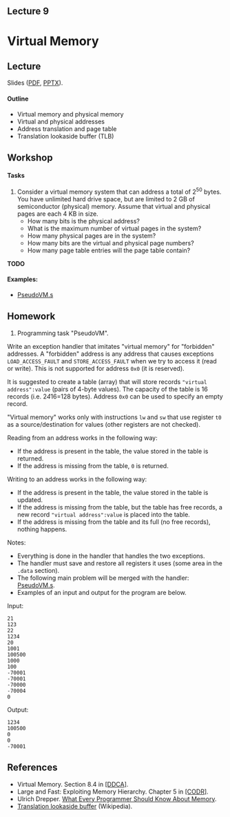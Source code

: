 Lecture 9
---

# Virtual Memory

## Lecture

Slides ([PDF](CA_Lecture_09.pdf), [PPTX](CA_Lecture_09.pptx)).

#### Outline

* Virtual memory and physical memory
* Virtual and physical addresses
* Address translation and page table
* Translation lookaside buffer (TLB)

## Workshop


#### Tasks

1. Consider a virtual memory system that can address a total of 2<sup>50</sup> bytes.
   You have unlimited hard drive space, but are limited to 2 GB of semiconductor (physical) memory.
   Assume that virtual and physical pages are each 4 KB in size.
   * How many bits is the physical address?
   * What is the maximum number of virtual pages in the system?
   * How many physical pages are in the system?
   * How many bits are the virtual and physical page numbers?
   * How many page table entries will the page table contain?

__TODO__

#### Examples:

* [PseudoVM.s](https://github.com/andrewt0301/hse-acos-course/blob/master/docs/part1ca/09_VM/PseudoVM.s)

## Homework

1. Programming task "PseudoVM".

Write an exception handler that imitates "virtual memory" for "forbidden" addresses.
A "forbidden" address is any address that causes exceptions
`LOAD_ACCESS_FAULT` and `STORE_ACCESS_FAULT` when we try to access it (read or write).
This is not supported for address `0x0` (it is reserved).

It is suggested to create a table (array) that will store records
`"virtual address":value` (pairs of 4-byte values).
The capacity of the table is 16 records (i.e. 2*4*16=128 bytes).
Address `0x0` can be used to specify an empty record.

"Virtual memory" works only with instructions `lw` and `sw`
that use register `t0` as a source/destination for values
(other registers are not checked).

Reading from an address works in the following way:
* If the address is present in the table, the value stored in the table is returned.
* If the address is missing from the table, `0` is returned.

Writing to an address works in the following way:
* If the address is present in the table, the value stored in the table is updated.
* If the address is missing from the table, but the table has free records,
  a new record `"virtual address":value` is placed into the table.
* If the address is missing from the table and its full (no free records), nothing happens.

Notes:
* Everything is done in the handler that handles the two exceptions.
* The handler must save and restore all registers it uses (some area in the `.data` section).
* The following main problem will be merged with the handler: [PseudoVM.s](
  https://github.com/andrewt0301/hse-acos-course/blob/master/docs/part1ca/09_VM/PseudoVM.s).
* Examples of an input and output for the program are below.

Input:
```
21
123
22
1234
20
1001
100500
1000
100
-70001
-70001
-70000
-70004
0
```

Output:
```
1234
100500
0
0
-70001
```

## References

* Virtual Memory. Section 8.4 in [[DDCA]](../../books.md).
* Large and Fast: Exploiting Memory Hierarchy. Chapter 5 in [[CODR]](../../books.md). 
* Ulrich Drepper. [What Every Programmer Should Know About Memory](
  https://github.com/andrewt0301/hse-acos-course/blob/master/related/cpumemory.pdf).
* [Translation lookaside buffer](https://en.wikipedia.org/wiki/Translation_lookaside_buffer) (Wikipedia).
